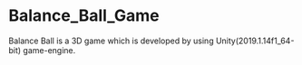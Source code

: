 # Balance_Ball_Game
Balance Ball is a 3D game which is developed by using Unity(2019.1.14f1_64-bit) game-engine.
